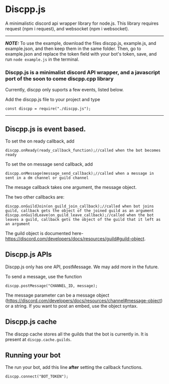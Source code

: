 # Discpp.js
A minimalistic discord api wrapper library for node.js.
This library requires request (npm i request), and websocket (npm i websocket).
***

***NOTE:*** To use the example, download the files discpp.js, example.js, and example.json, and then keep them in the same folder. Then, go to example.json and replace the token field with your bot's token, save, and run `node example.js` in the terminal.

### Discpp.js is a minimalist discord API wrapper, and a javascript port of the soon to come discpp.cpp library
Currently, discpp only suports a few events, listed below.

Add the discpp.js file to your project and type
```
const discpp = require("./discpp.js");
```
***
## Discpp.js is event based.
To set the on ready callback, add
```
discpp.onReady(ready_callback_function);//called when the bot becomes ready
```

To set the on message send callback, add
```
discpp.onMessage(message_send_callback);//called when a message in sent in a dm channel or guild channel
```
The mesage callback takes one argument, the message object.

The two other callbacks are:
```
discpp.onGuildJoin(on_guild_join_callback);//called when bot joins guild, callback gets the object of the joined guild as an argument
discpp.onGuildLeave(on_guild_leave_callback);//called when the bot leaves a guild, callback gets the object of the guild that it left as an argument
```
The guild object is documented here- https://discord.com/developers/docs/resources/guild#guild-object.

## Discpp.js APIs
Discpp.js only has one API, postMessage. We may add more in the future.

To send a message, use the function
```
discpp.postMessage("CHANNEL_ID, message);
```
The message parameter can be a message object (https://discord.com/developers/docs/resources/channel#message-object) or a string. If you want to post an embed, use the object syntax.

## Discpp.js cache
The discpp cache stores all the guilds that the bot is currently in. It is present at `discpp.cache.guilds`.

## Running your bot
The run your bot, add this line **after** setting the callback functions.
```
discpp.connect("BOT_TOKEN");
```
